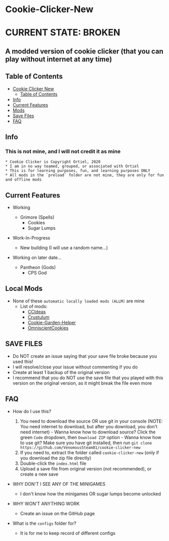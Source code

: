 # Cookie-Clicker-New

# CURRENT STATE: BROKEN

## A modded version of cookie clicker (that you can play without internet at any time)

## Table of Contents

- [Cookie Clicker New](#cookie-clicker-new)
  - [Table of Contents](#table-of-contents)
- [Info](#info)
- [Current Features](#current-features)
- [Mods](#local-mods)
- [Save Files](#save-files)
- [FAQ](#faq)

## Info

### This is not mine, and I will not credit it as mine

    * Cookie Clicker is Copyright Ortiel, 2020
    * I am in no way teamed, grouped, or associated with Ortiel
    * This is for learning purposes, fun, and learning purposes ONLY
    * All mods in the `preload` folder are not mine, they are only for fun and offline mods

## Current Features

- Working
  - Grimore (Spells)
    - Cookies
    - Sugar Lumps

- Work-In-Progress
  - New building (I will use a random name...)

- Working on later date...
  - Pantheon (Gods)
    - CPS God

## Local Mods

- None of these `automatic locally loaded mods (ALLM)` are mine
  - List of mods:
    - [CCIdeas](https://hyoretsu.github.io/ccideas-mod/dist/CCIdeas.js)
    - [Crustulum](https://cdn.jsdelivr.net/gh/Ancyker/Crustulum/Crustulum.js)
    - [Cookie-Garden-Helper](https://rawgit.com/yannprada/cookie-garden-helper/master/cookie-garden-helper.js)
    - [OmniscientCookies](https://gamrguy.github.io/OmniscientCookies/OmniscientCookies.js)

## SAVE FILES

- Do NOT create an issue saying that your save file broke because you used this!
- I will resolve/close your issue without commenting if you do
- Create at least 1 backup of the original version
- I recommend that you do NOT use the save file that you played with this version on the original version, as it might break the file even more

## FAQ

- How do I use this?
    1. You need to download the source OR use git in your console (NOTE: You need internet to download, but after you download, you don't need internet)
      - Wanna know how to download source? Click the green `Code` dropdown, then `Download ZIP` option
      - Wanna know how to use git? Make sure you have git installed, then run `git clone https://github.com/VenomousSteam81/cookie-clicker-new`
    2. If you need to, extract the folder called `cookie-clicker-new` (only if you download the zip file directly)
    3. Double-click the `index.html` file
    4. Upload a save file from original version (not recommended), or create a new save

- WHY DON'T I SEE ANY OF THE MINIGAMES
  - I don't know how the minigames OR sugar lumps become unlocked

- WHY WON'T ANYTHING WORK
  - Create an issue on the GitHub page

- What is the `configs` folder for?
  - It is for me to keep record of different configs
  